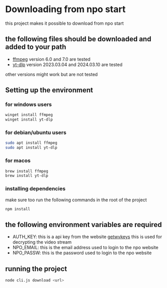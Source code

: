 # Downloading from npo start

this project makes it possible to download from npo start

## the following files should be downloaded and added to your path

- [ffmpeg](https://ffmpeg.org/download.html) version 6.0 and 7.0 are tested
- [yt-dlp](https://github.com/yt-dlp/yt-dlp) version 2023.03.04 and 2024.03.10
  are tested

other versions might work but are not tested

## Setting up the environment

### for windows users

```powershell
winget install ffmpeg
winget install yt-dlp
```

### for debian/ubuntu users

```bash
sudo apt install ffmpeg
sudo apt install yt-dlp
```

### for macos

```bash
brew install ffmpeg
brew install yt-dlp
```

### installing dependencies
make sure too run the following commands in the root of the project

```bash
npm install
```

## the following environment variables are required

- AUTH_KEY: this is a api key from the website [getwvkeys](https://getwvkeys.cc)
  this is used for decrypting the video stream
- NPO_EMAIL: this is the email address used to login to the npo website
- NPO_PASSW: this is the password used to login to the npo website

## running the project

```bash
node cli.js download <url>
```
